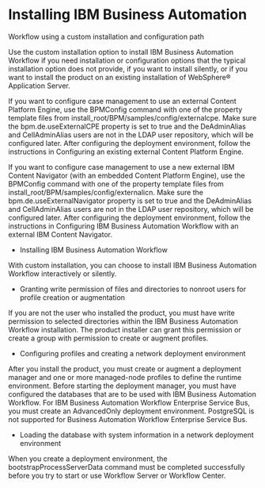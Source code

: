 # Installing IBM Business Automation
Workflow using a custom
installation and configuration path

Use the custom installation option to install IBM Business Automation
Workflow if you need installation or configuration options
that the typical installation option does not provide, if you want to install silently, or if you
want to install the product on an existing installation of WebSphere® Application
Server.

If you want to configure case management to use an external Content Platform Engine, use the BPMConfig command with one
of the property template files from
install\_root/BPM/samples/config/externalcpe. Make sure the
bpm.de.useExternalCPE property is set to true and the DeAdminAlias
and CellAdminAlias users are not in the LDAP user repository, which will be configured later. After
configuring the deployment environment, follow the instructions in Configuring an existing external Content Platform Engine.

If you want to configure case management to use a new external IBM Content
Navigator (with an embedded Content Platform Engine), use the BPMConfig command with
one of the property template files from
install\_root/BPM/samples/config/externalicn. Make sure the
bpm.de.useExternalNavigator property is set to true and the
DeAdminAlias and CellAdminAlias users are not in the LDAP user repository, which will be configured
later. After configuring the deployment environment, follow the instructions in Configuring IBM Business Automation Workflow with an external IBM Content Navigator.

- Installing IBM Business Automation Workflow

With custom installation, you can choose to install IBM Business Automation Workflow interactively or silently.
- Granting write permission of files and directories to nonroot users for profile creation or augmentation

If you are not the user who installed the product, you must have write permission to selected directories within the IBM Business Automation Workflow installation. The product installer can grant this permission or create a group with permission to create or augment profiles.
- Configuring profiles and creating a network deployment environment

After you install the product, you must create or augment a deployment manager and one or more managed-node profiles to define the runtime environment. Before starting the deployment manager, you must have configured the databases that are to be used with IBM Business Automation Workflow. For IBM Business Automation Workflow Enterprise Service Bus, you must create an AdvancedOnly deployment environment. PostgreSQL is not supported for Business Automation Workflow Enterprise Service Bus.
- Loading the database with system information in a network deployment environment

When you create a deployment environment, the bootstrapProcessServerData command must be completed successfully before you try to start or use Workflow Server or Workflow Center.